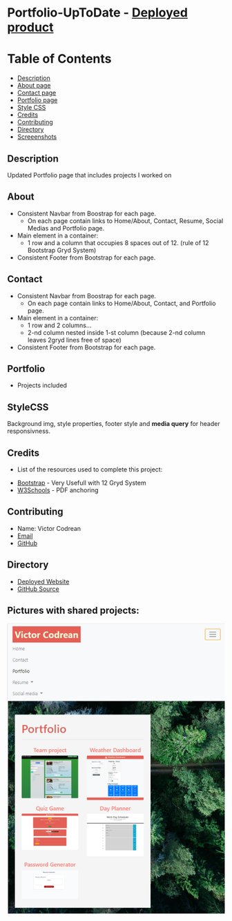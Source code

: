 # Portfolio-UpToDate - [Deployed product](https://victorcodrean.github.io/Portfolio-UpToDate/)

# Table of Contents

- [Description](#Description)
- [About page](#About)
- [Contact page](#Contact)
- [Portfolio page](#Portfolio)
- [Style CSS](#StyleCSS)
- [Credits](#Credits)
- [Contributing](#Contributing)
- [Directory](#Directory)
- [Screeenshots](#Pictures)

## Description
   Updated Portfolio page that includes projects I worked on
## About
* Consistent Navbar from Boostrap for each page.
    *  On each page contain links to Home/About, Contact, Resume, Social Medias and Portfolio page.
* Main element in a container:
    * 1 row and a column that occupies 8 spaces out of 12. (rule of 12 Bootstrap Gryd System)
* Consistent Footer from Bootstrap for each page.

## Contact
* Consistent Navbar from Boostrap for each page.
    *  On each page contain links to Home/About, Contact, and Portfolio page.
* Main element in a container:
    * 1 row and 2 columns...
    * 2-nd column nested inside 1-st column (because 2-nd column leaves 2gryd lines free    of space)
* Consistent Footer from Bootstrap for each page.

## Portfolio
* Projects included

## StyleCSS
Background img, style properties, footer style and  **media query** for header responsivness.

## Credits
* List of the resources used to complete this project:
- [Bootstrap](https://getbootstrap.com/) - Very Usefull with 12 Gryd System
- [W3Schools](https://www.w3schools.com/) - PDF anchoring

## Contributing
* Name: Victor Codrean
* [Email](CodreanVictor@gmail.com)
* [GitHub](https://github.com/VictorCodrean)

## Directory
* [Deployed Website](https://victorcodrean.github.io/Portfolio-UpToDate/)
* [GitHub Source](https://github.com/VictorCodrean/Portfolio-UpToDate)

## Pictures with shared projects:
![Projects](assets/pictures/projects.png)
